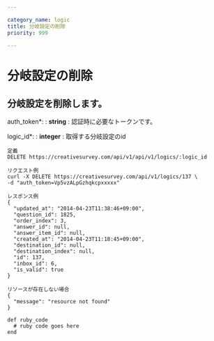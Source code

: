 ```yaml
---

category_name: logic
title: 分岐設定の削除
priority: 999

---
```


# 分岐設定の削除

## 分岐設定を削除します。

auth_token*:
: __string__
: 認証時に必要なトークンです。

logic_id*:
: __integer__
: 取得する分岐設定のid

~~~
定義
DELETE https://creativesurvey.com/api/v1/api/v1/logics/:logic_id

リクエスト例
curl -X DELETE https://creativesurvey.com/api/v1/logics/137 \
-d "auth_token=Vp5vzALpGzhqkcpxxxxx"

レスポンス例
{
  "updated_at": "2014-04-23T11:38:46+09:00",
  "question_id": 1825,
  "order_index": 3,
  "answer_id": null,
  "answer_item_id": null,
  "created_at": "2014-04-23T11:18:45+09:00",
  "destination_id": null,
  "destination_index": null,
  "id": 137,
  "inbox_id": 6,
  "is_valid": true
}

リソースが存在しない場合
{
  "message": "resource not found"
}
~~~

~~~
def ruby_code
  # ruby code goes here
end
~~~

